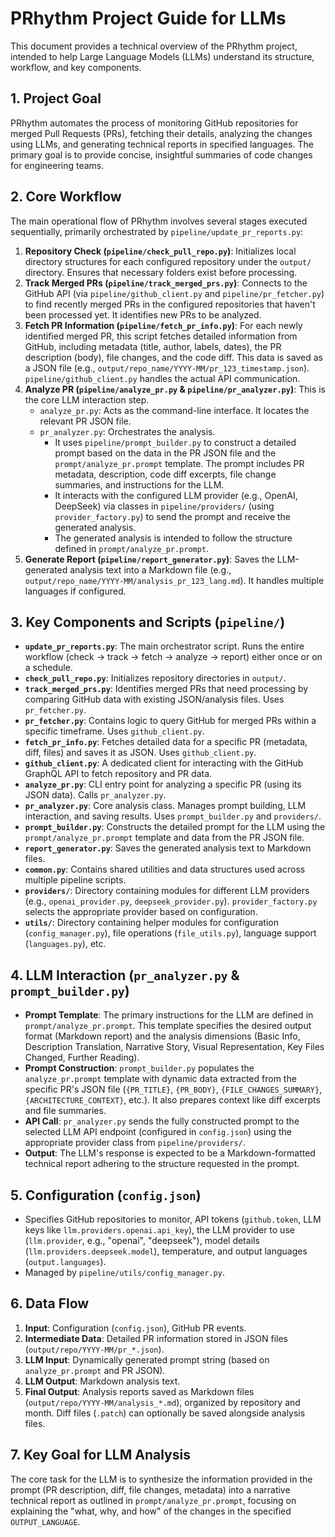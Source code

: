 # PRhythm Project Guide for LLMs

This document provides a technical overview of the PRhythm project, intended to help Large Language Models (LLMs) understand its structure, workflow, and key components.

## 1. Project Goal

PRhythm automates the process of monitoring GitHub repositories for merged Pull Requests (PRs), fetching their details, analyzing the changes using LLMs, and generating technical reports in specified languages. The primary goal is to provide concise, insightful summaries of code changes for engineering teams.

## 2. Core Workflow

The main operational flow of PRhythm involves several stages executed sequentially, primarily orchestrated by `pipeline/update_pr_reports.py`:

1.  **Repository Check (`pipeline/check_pull_repo.py`)**: Initializes local directory structures for each configured repository under the `output/` directory. Ensures that necessary folders exist before processing.
2.  **Track Merged PRs (`pipeline/track_merged_prs.py`)**: Connects to the GitHub API (via `pipeline/github_client.py` and `pipeline/pr_fetcher.py`) to find recently merged PRs in the configured repositories that haven't been processed yet. It identifies new PRs to be analyzed.
3.  **Fetch PR Information (`pipeline/fetch_pr_info.py`)**: For each newly identified merged PR, this script fetches detailed information from GitHub, including metadata (title, author, labels, dates), the PR description (body), file changes, and the code diff. This data is saved as a JSON file (e.g., `output/repo_name/YYYY-MM/pr_123_timestamp.json`). `pipeline/github_client.py` handles the actual API communication.
4.  **Analyze PR (`pipeline/analyze_pr.py` & `pipeline/pr_analyzer.py`)**: This is the core LLM interaction step.
    *   `analyze_pr.py`: Acts as the command-line interface. It locates the relevant PR JSON file.
    *   `pr_analyzer.py`: Orchestrates the analysis.
        *   It uses `pipeline/prompt_builder.py` to construct a detailed prompt based on the data in the PR JSON file and the `prompt/analyze_pr.prompt` template. The prompt includes PR metadata, description, code diff excerpts, file change summaries, and instructions for the LLM.
        *   It interacts with the configured LLM provider (e.g., OpenAI, DeepSeek) via classes in `pipeline/providers/` (using `provider_factory.py`) to send the prompt and receive the generated analysis.
        *   The generated analysis is intended to follow the structure defined in `prompt/analyze_pr.prompt`.
5.  **Generate Report (`pipeline/report_generator.py`)**: Saves the LLM-generated analysis text into a Markdown file (e.g., `output/repo_name/YYYY-MM/analysis_pr_123_lang.md`). It handles multiple languages if configured.

## 3. Key Components and Scripts (`pipeline/`)

*   **`update_pr_reports.py`**: The main orchestrator script. Runs the entire workflow (check -> track -> fetch -> analyze -> report) either once or on a schedule.
*   **`check_pull_repo.py`**: Initializes repository directories in `output/`.
*   **`track_merged_prs.py`**: Identifies merged PRs that need processing by comparing GitHub data with existing JSON/analysis files. Uses `pr_fetcher.py`.
*   **`pr_fetcher.py`**: Contains logic to query GitHub for merged PRs within a specific timeframe. Uses `github_client.py`.
*   **`fetch_pr_info.py`**: Fetches detailed data for a specific PR (metadata, diff, files) and saves it as JSON. Uses `github_client.py`.
*   **`github_client.py`**: A dedicated client for interacting with the GitHub GraphQL API to fetch repository and PR data.
*   **`analyze_pr.py`**: CLI entry point for analyzing a specific PR (using its JSON data). Calls `pr_analyzer.py`.
*   **`pr_analyzer.py`**: Core analysis class. Manages prompt building, LLM interaction, and saving results. Uses `prompt_builder.py` and `providers/`.
*   **`prompt_builder.py`**: Constructs the detailed prompt for the LLM using the `prompt/analyze_pr.prompt` template and data from the PR JSON file.
*   **`report_generator.py`**: Saves the generated analysis text to Markdown files.
*   **`common.py`**: Contains shared utilities and data structures used across multiple pipeline scripts.
*   **`providers/`**: Directory containing modules for different LLM providers (e.g., `openai_provider.py`, `deepseek_provider.py`). `provider_factory.py` selects the appropriate provider based on configuration.
*   **`utils/`**: Directory containing helper modules for configuration (`config_manager.py`), file operations (`file_utils.py`), language support (`languages.py`), etc.

## 4. LLM Interaction (`pr_analyzer.py` & `prompt_builder.py`)

*   **Prompt Template**: The primary instructions for the LLM are defined in `prompt/analyze_pr.prompt`. This template specifies the desired output format (Markdown report) and the analysis dimensions (Basic Info, Description Translation, Narrative Story, Visual Representation, Key Files Changed, Further Reading).
*   **Prompt Construction**: `prompt_builder.py` populates the `analyze_pr.prompt` template with dynamic data extracted from the specific PR's JSON file (`{PR_TITLE}`, `{PR_BODY}`, `{FILE_CHANGES_SUMMARY}`, `{ARCHITECTURE_CONTEXT}`, etc.). It also prepares context like diff excerpts and file summaries.
*   **API Call**: `pr_analyzer.py` sends the fully constructed prompt to the selected LLM API endpoint (configured in `config.json`) using the appropriate provider class from `pipeline/providers/`.
*   **Output**: The LLM's response is expected to be a Markdown-formatted technical report adhering to the structure requested in the prompt.

## 5. Configuration (`config.json`)

*   Specifies GitHub repositories to monitor, API tokens (`github.token`, LLM keys like `llm.providers.openai.api_key`), the LLM provider to use (`llm.provider`, e.g., "openai", "deepseek"), model details (`llm.providers.deepseek.model`), temperature, and output languages (`output.languages`).
*   Managed by `pipeline/utils/config_manager.py`.

## 6. Data Flow

1.  **Input**: Configuration (`config.json`), GitHub PR events.
2.  **Intermediate Data**: Detailed PR information stored in JSON files (`output/repo/YYYY-MM/pr_*.json`).
3.  **LLM Input**: Dynamically generated prompt string (based on `analyze_pr.prompt` and PR JSON).
4.  **LLM Output**: Markdown analysis text.
5.  **Final Output**: Analysis reports saved as Markdown files (`output/repo/YYYY-MM/analysis_*.md`), organized by repository and month. Diff files (`.patch`) can optionally be saved alongside analysis files.

## 7. Key Goal for LLM Analysis

The core task for the LLM is to synthesize the information provided in the prompt (PR description, diff, file changes, metadata) into a narrative technical report as outlined in `prompt/analyze_pr.prompt`, focusing on explaining the "what, why, and how" of the changes in the specified `OUTPUT_LANGUAGE`. 